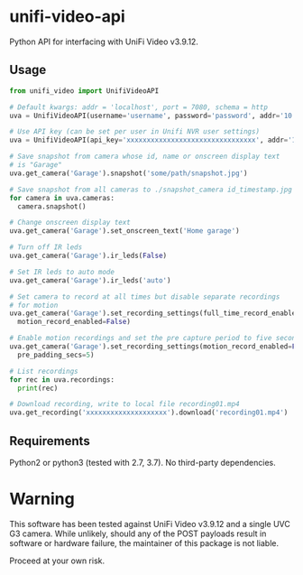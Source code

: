 # unifi-video-api
Python API for interfacing with UniFi Video v3.9.12.

## Usage
```python
from unifi_video import UnifiVideoAPI

# Default kwargs: addr = 'localhost', port = 7080, schema = http
uva = UnifiVideoAPI(username='username', password='password', addr='10.3.2.1')

# Use API key (can be set per user in Unifi NVR user settings)
uva = UnifiVideoAPI(api_key='xxxxxxxxxxxxxxxxxxxxxxxxxxxxxxxx', addr='10.3.2.1')

# Save snapshot from camera whose id, name or onscreen display text
# is "Garage"
uva.get_camera('Garage').snapshot('some/path/snapshot.jpg')

# Save snapshot from all cameras to ./snapshot_camera id_timestamp.jpg
for camera in uva.cameras:
  camera.snapshot()

# Change onscreen display text
uva.get_camera('Garage').set_onscreen_text('Home garage')

# Turn off IR leds
uva.get_camera('Garage').ir_leds(False)

# Set IR leds to auto mode
uva.get_camera('Garage').ir_leds('auto')

# Set camera to record at all times but disable separate recordings
# for motion
uva.get_camera('Garage').set_recording_settings(full_time_record_enabled=True,
  motion_record_enabled=False)

# Enable motion recordings and set the pre capture period to five seconds
uva.get_camera('Garage').set_recording_settings(motion_record_enabled=False,
  pre_padding_secs=5)

# List recordings
for rec in uva.recordings:
  print(rec)

# Download recording, write to local file recording01.mp4
uva.get_recording('xxxxxxxxxxxxxxxxxxxx').download('recording01.mp4')
```


## Requirements
Python2 or python3 (tested with 2.7, 3.7). No third-party dependencies.

# Warning
This software has been tested against UniFi Video v3.9.12 and a single UVC G3
camera. While unlikely, should any of the POST payloads result in software or
hardware failure, the maintainer of this package is not liable.

Proceed at your own risk.
